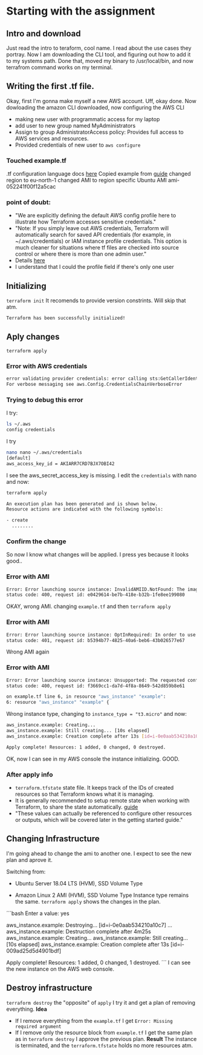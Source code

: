 # Starting with the assignment

## Intro and download

Just read the intro to teraform, cool name. I read about the use cases they portray.
Now I am downloading the CLI tool, and figuring out how to add it to my systems path.
Done that, moved my binary to /usr/local/bin, and now terrafrom command works on my terminal.

## Writing the first .tf file.

Okay, first I'm gonna make myself a new AWS account.
Uff, okay done.
Now dowloading the amazon CLI
downloaded, now configuring the AWS CLI

- making new user with programmatic access for my laptop
- add user to new group named MyAdministrators
- Assign to group AdministratorAccess policy: Provides full access to AWS services and resources.
- Provided credentials of new user to `aws configure`

### Touched example.tf

.tf configuration language docs [here](https://www.terraform.io/docs/configuration/index.html)
Copied example from [guide](https://learn.hashicorp.com/terraform/getting-started/build#configuration)
changed region to eu-north-1
changed AMI to region specific Ubuntu AMI ami-052241f00f12a5cac

### point of doubt:

- "We are explicitly defining the default AWS config profile here to illustrate how Terraform accesses sensitive credentials."
- "Note: If you simply leave out AWS credentials, Terraform will automatically search for saved API credentials (for example, in ~/.aws/credentials) or IAM instance profile credentials. This option is much cleaner for situations where tf files are checked into source control or where there is more than one admin user."
- Details [here](https://aws.amazon.com/blogs/apn/terraform-beyond-the-basics-with-aws/)
- I understand that I could the profile field if there's only one user

## Initializing

`terraform init`
It recomends to provide version constrints. Will skip that atm.

```bash
Terraform has been successfully initialized!
```

## Aply changes

`terraform apply`
### Error with AWS credentials
```bash
error validating provider credentials: error calling sts:GetCallerIdentity: NoCredentialProviders: no valid providers in chain. Deprecated.
For verbose messaging see aws.Config.CredentialsChainVerboseError
```

### Trying to debug this error

I try:

```bash
ls ~/.aws
config credentials
```

I try

```bash
nano nano ~/.aws/credentials
[default]
aws_access_key_id = AKIARR7CRD7BJX7OBI42
```

I see the aws_secret_access_key is missing. I edit the `credentials` with nano
and now:

```bash
terraform apply

An execution plan has been generated and is shown below.
Resource actions are indicated with the following symbols:

- create
  ........

```
### Confirm the change
So now I know what changes will be applied.
I press yes because it looks good..

### Error with AMI
```bash
Error: Error launching source instance: InvalidAMIID.NotFound: The image id '[ami-2757f631]' does not exist
status code: 400, request id: e0429614-be7b-418e-b32b-1fe8ee199080
```

OKAY, wrong AMI.
changing `example.tf` and then `terraform apply`
### Error with AMI

```bash
Error: Error launching source instance: OptInRequired: In order to use this AWS Marketplace product you need to accept terms and subscribe. To do so please visit https://aws.amazon.com/marketplace/pp?sku=3k0ceqj6ojkn6anux1mozu3ih
status code: 401, request id: b5394b77-4825-40a6-beb6-43b026577e67
```
Wrong AMI again
### Error with AMI

```bash
Error: Error launching source instance: Unsupported: The requested configuration is currently not supported. Please check the documentation for supported configurations.
status code: 400, request id: f3669cc1-da7d-4f8a-8649-542d859b8e61

on example.tf line 6, in resource "aws_instance" "example":
6: resource "aws_instance" "example" {
```

Wrong instance type, changing to `instance_type = "t3.micro"`
and now:

```bash
aws_instance.example: Creating...
aws_instance.example: Still creating... [10s elapsed]
aws_instance.example: Creation complete after 13s [id=i-0e0aab534210a10c7]

Apply complete! Resources: 1 added, 0 changed, 0 destroyed.
```
OK, now I can see in my AWS console the instance initializing. GOOD.

### After apply info
- `terraform.tfstate` state file. It keeps track of the IDs of created resources so that Terraform knows what it is managing. 
-  It is generally recommended to setup remote state when working with Terraform, to share the state automatically. [guide](https://www.terraform.io/docs/state/remote.html)
- "These values can actually be referenced to configure other resources or outputs, which will be covered later in the getting started guide."

## Changing Infrastructure

I'm going ahead to change the ami to another one. I expect to see the new plan and aprove it.

Switching from:
- Ubuntu Server 18.04 LTS (HVM), SSD Volume Type
+ Amazon Linux 2 AMI (HVM), SSD Volume Type
Instance type remains the same.
`terraform apply` shows the changes in the plan.

´´´bash
Enter a value: yes

aws_instance.example: Destroying... [id=i-0e0aab534210a10c7]
...
aws_instance.example: Destruction complete after 4m25s
aws_instance.example: Creating...
aws_instance.example: Still creating... [10s elapsed]
aws_instance.example: Creation complete after 13s [id=i-009ad25d5d4901bdf]

Apply complete! Resources: 1 added, 0 changed, 1 destroyed.
´´´
I can see the new instance on the AWS web console.
## Destroy infrastructure
`terraform destroy` the "opposite" of `apply`
I try it and get a plan of removing everything.
**Idea**
- If I remove everything from the `example.tf` I get `Error: Missing required argument`
- If I remove only the resource block from `example.tf` I get the same plan as in `terraform destroy`
I approve the previous plan.
**Result** 
The instance is terminated, and the `terraform.tfstate` holds no more resources atm.

## 

